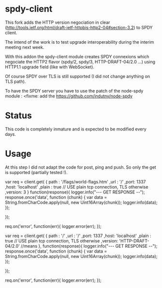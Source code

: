 spdy-client
===========

This fork adds the HTTP version negociation in clear (http://tools.ietf.org/html/draft-ietf-httpbis-http2-04#section-3.2) to SPDY client.

The intend of the work is to test upgrade interoperability during the interim meeting next week. 

With this addon the spdy-client module creates SPDY connexions which negociate the HTTP2 flavor (spdy/2, spdy/3, HTTP-DRAFT-04/2.0 ...) using HTTP1.1 upgrade field (like with WebSocket). 

Of course SPDY over TLS is still supported (I did not change anything on TLS path).

To have the SPDY server you have to use the patch of the node-spdy module : <fixme: add the https://github.com/indutny/node-spdy

Status
======

This code is completely inmature and is expected to be modified every days.

Usage
===========


At this step I did not adapt the code for post, ping and push. So only the get is supported (partially tested !).

var req = client.get(
    {
       path : '/flags/world-flags.htm'
	,url : '/'
	,port: 1337
	,host: 'localhost'
	,plain : true // USE plain tcp connection, TLS otherwise
	,version: 3
	}
    function(response){
	    logger.info("--- GET  RESPONSE --");
	    response.once('data', function (chunk) {
		    var data = String.fromCharCode.apply(null, new Uint16Array(chunk));
		    logger.info(data);          
	});    

}); 


req.on('error', function(err){
      logger.error(err);
 });    

 var req = client.get(
    {
	path : '/'
	,url : '/'
	,port: 1337
	,host: 'localhost'
	,plain : true // USE plain tcp connection, TLS otherwise
	,version: 'HTTP-DRAFT-04/2.0' //means 
    },
    function(response){
	    logger.info("--- GET  RESPONSE --");
	    response.once('data', function (chunk) {
		    var data = String.fromCharCode.apply(null, new Uint16Array(chunk));
		    logger.info(data);          
	});    

}); 

req.on('error', function(err){
      logger.error(err);
 });    
 


